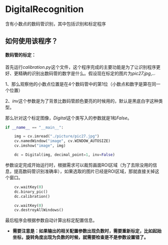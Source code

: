 # DigitalRecognition

含有小数点的数码管识别，其中包括识别和标定程序

## 如何使用该程序？

#### 数码管的标定：

首先运行*calibration.py*这个文件，这个程序完成的主要功能是为了让识别程序更好、更精确的识别出数码管的数字是什么。假设现在标定的图片为*pic27.jpg*,<img src="D:\PyCharm Community Edition 2019.2.5\Python_code\DigitalRecognition\picture\pic27.jpg" alt="pic27" style="zoom:20%;" />

1、那么观察他的小数点位置是在4个数码管中的第1位（小数点和数字是算在同一个位置）

2、*inv*这个参数是为了背景比数码管颜色要亮的时候用的，默认是黑底白字这种类型。

那么针对这个标定图像，*Digital*这个类写入的参数就是1和*False*。

```python
if __name__ == "__main__":

    img = cv.imread("./picture/pic27.jpg")
    cv.namedWindow("image", cv.WINDOW_AUTOSIZE)
    cv.imshow("image", img)

    dc = Digital(img, decimal_point=1, inv=False)
```

参数设定完成开始运行时，根据需求可以裁剪画面ROI区域（为了去除没用的信息，提高数码管识别准确率），如果选取的图片已经是ROI区域，那就直接关掉这个窗口。
```Python
    cv.waitKey(0)
    dc.binary_pic()
    dc.calibration()

    cv.waitKey(0)
    cv.destroyAllWindows()
```

最后程序会根据参数自动计算出标定配置信息。

- **需要注意是：如果输出的相关配置参数出现负数时，需要重新标定，比如起始坐标，旋转角度出现为负数的时候，就需要检查是不是参数设置错了。**